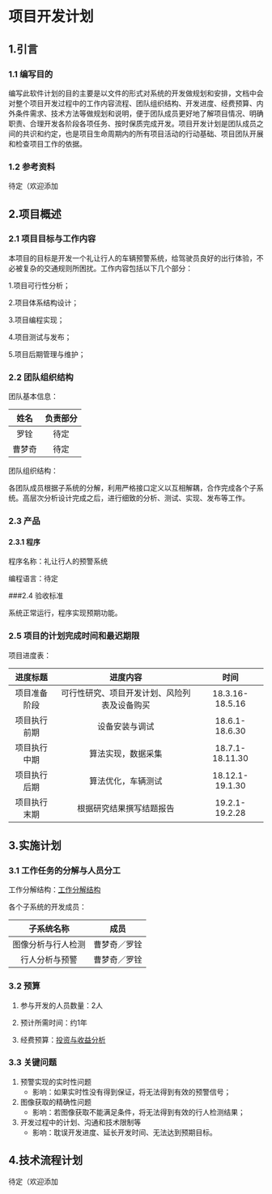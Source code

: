 # 项目开发计划

## 1.引言

### 1.1 编写目的

编写此软件计划的目的主要是以文件的形式对系统的开发做规划和安排，文档中会对整个项目开发过程中的工作内容流程、团队组织结构、开发进度、经费预算、内外条件需求、技术方法等做规划和说明，便于团队成员更好地了解项目情况、明确职责、合理开发各阶段各项任务、按时保质完成开发。项目开发计划是团队成员之间的共识和约定，也是项目生命周期内的所有项目活动的行动基础、项目团队开展和检查项目工作的依据。

### 1.2 参考资料

待定（欢迎添加

## 2.项目概述

### 2.1 项目目标与工作内容

本项目的目标是开发一个礼让行人的车辆预警系统，给驾驶员良好的出行体验，不必被复杂的交通规则所困扰。工作内容包括以下几个部分：

1.项目可行性分析；

2.项目体系结构设计；

3.项目编程实现；

4.项目测试与发布；

5.项目后期管理与维护；

### 2.2 团队组织结构

团队基本信息：

|  姓名  | 负责部分 |
| :----: | :------: |
|  罗铨  |   待定   |
| 曹梦奇 |   待定   |

团队组织结构：

各团队成员根据子系统的分解，利用严格接口定义以互相解耦，合作完成各个子系统。高层次分析设计完成之后，进行细致的分析、测试、实现、发布等工作。

### 2.3 产品

#### 2.3.1 程序

程序名称：礼让行人的预警系统

编程语言：待定

###2.4 验收标准

系统正常运行，程序实现预期功能。

### 2.5 项目的计划完成时间和最迟期限

项目进度表：

|   进度标题   |                   进度内容                   |      时间       |
| :----------: | :------------------------------------------: | :-------------: |
| 项目准备阶段 | 可行性研究、项目开发计划、风险列表及设备购买 | 18.3.16-18.5.16 |
| 项目执行前期 |                设备安装与调试                | 18.6.1-18.6.30  |
| 项目执行中期 |              算法实现，数据采集              | 18.7.1-18.11.30 |
| 项目执行后期 |              算法优化，车辆测试              | 18.12.1-19.1.30 |
| 项目执行末期 |           根据研究结果撰写结题报告           | 19.2.1-19.2.28  |

## 3.实施计划

### 3.1 工作任务的分解与人员分工

工作分解结构：[工作分解结构](https://github.com/CV-PrewarningSystem/CV/blob/master/DOC/%E9%A1%B9%E7%9B%AE%E5%BC%80%E5%8F%91%E8%AE%A1%E5%88%92.svg)

各个子系统的开发成员：

|     子系统名称     |     成员     |
| :----------------: | :----------: |
| 图像分析与行人检测 | 曹梦奇／罗铨 |
|   行人分析与预警   | 曹梦奇／罗铨 |

### 3.2 预算

1. 参与开发的人员数量：2人


2. 预计所需时间：约1年
3. 经费预算：[投资与收益分析](https://github.com/CV-PrewarningSystem/CV/blob/master/DOC/%E5%8F%AF%E8%A1%8C%E6%80%A7%E5%88%86%E6%9E%90.md#6%E6%8A%95%E8%B5%84%E5%8F%8A%E6%95%88%E7%9B%8A%E5%88%86%E6%9E%90)

### 3.3 关键问题

1. 预警实现的实时性问题
   * 影响：如果实时性没有得到保证，将无法得到有效的预警信号；
2. 图像获取的精确性问题
   * 影响：若图像获取不能满足条件，将无法得到有效的行人检测结果；
3. 开发过程中的计划、沟通和技术限制等
   * 影响：耽误开发进度、延长开发时间、无法达到预期目标。

## 4.技术流程计划

待定（欢迎添加







